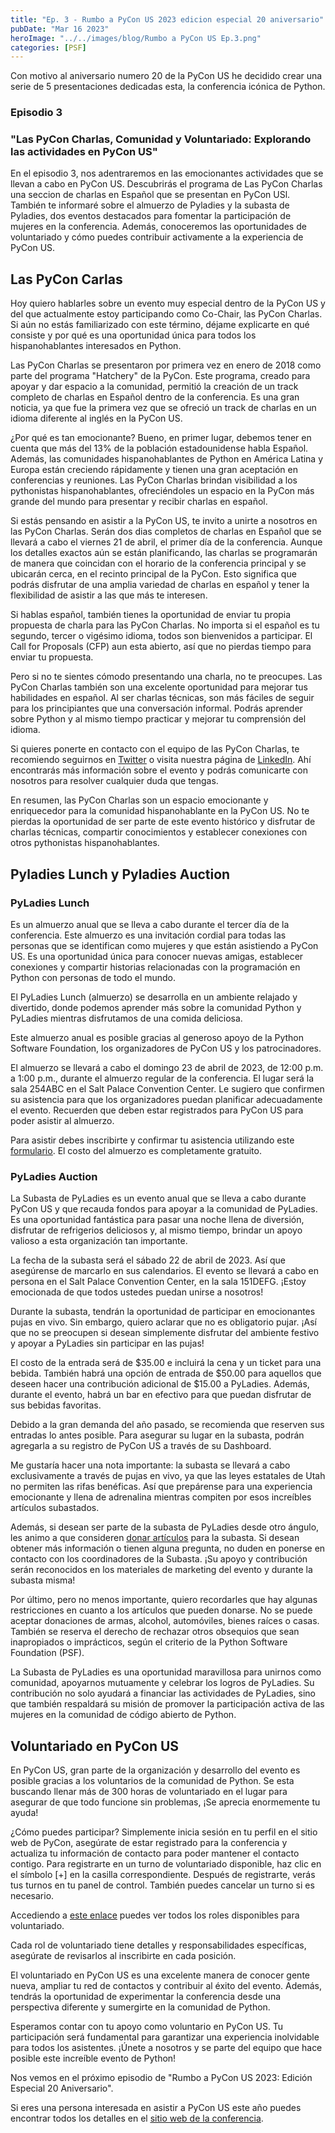 ```yaml
---
title: "Ep. 3 - Rumbo a PyCon US 2023 edicion especial 20 aniversario"
pubDate: "Mar 16 2023"
heroImage: "../../images/blog/Rumbo a PyCon US Ep.3.png"
categories: [PSF]
---
```


Con motivo al aniversario numero 20 de la PyCon US he decidido crear una serie
de 5 presentaciones dedicadas esta, la conferencia icónica de Python.

### Episodio 3

### "Las PyCon Charlas, Comunidad y Voluntariado: Explorando las actividades en PyCon US"

En el episodio 3, nos adentraremos en las emocionantes actividades que se llevan
a cabo en PyCon US. Descubrirás el programa de Las PyCon Charlas una seccion de
charlas en Español que se presentan en PyCon USl. También te informaré sobre el
almuerzo de Pyladies y la subasta de Pyladies, dos eventos destacados para
fomentar la participación de mujeres en la conferencia. Además, conoceremos las
oportunidades de voluntariado y cómo puedes contribuir activamente a la
experiencia de PyCon US.

## Las PyCon Carlas

Hoy quiero hablarles sobre un evento muy especial dentro de la PyCon US y del
que actualmente estoy participando como Co-Chair, las PyCon Charlas. Si aún no
estás familiarizado con este término, déjame explicarte en qué consiste y por
qué es una oportunidad única para todos los hispanohablantes interesados en
Python.

Las PyCon Charlas se presentaron por primera vez en enero de 2018 como parte del
programa "Hatchery" de la PyCon. Este programa, creado para apoyar y dar espacio
a la comunidad, permitió la creación de un track completo de charlas en Español
dentro de la conferencia. Es una gran noticia, ya que fue la primera vez que se
ofreció un track de charlas en un idioma diferente al inglés en la PyCon US.

¿Por qué es tan emocionante? Bueno, en primer lugar, debemos tener en cuenta que
más del 13% de la población estadounidense habla Español. Además, las
comunidades hispanohablantes de Python en América Latina y Europa están
creciendo rápidamente y tienen una gran aceptación en conferencias y reuniones.
Las PyCon Charlas brindan visibilidad a los pythonistas hispanohablantes,
ofreciéndoles un espacio en la PyCon más grande del mundo para presentar y
recibir charlas en español.

Si estás pensando en asistir a la PyCon US, te invito a unirte a nosotros en las
PyCon Charlas. Serán dos dias completos de charlas en Español que se llevará a
cabo el viernes 21 de abril, el primer día de la conferencia. Aunque los
detalles exactos aún se están planificando, las charlas se programarán de manera
que coincidan con el horario de la conferencia principal y se ubicarán cerca, en
el recinto principal de la PyCon. Esto significa que podrás disfrutar de una
amplia variedad de charlas en español y tener la flexibilidad de asistir a las
que más te interesen.

Si hablas español, también tienes la oportunidad de enviar tu propia propuesta
de charla para las PyCon Charlas. No importa si el español es tu segundo, tercer
o vigésimo idioma, todos son bienvenidos a participar. El Call for Proposals
(CFP) aun esta abierto, así que no pierdas tiempo para enviar tu propuesta.

Pero si no te sientes cómodo presentando una charla, no te preocupes. Las PyCon
Charlas también son una excelente oportunidad para mejorar tus habilidades en
español. Al ser charlas técnicas, son más fáciles de seguir para los
principiantes que una conversación informal. Podrás aprender sobre Python y al
mismo tiempo practicar y mejorar tu comprensión del idioma.

Si quieres ponerte en contacto con el equipo de las PyCon Charlas, te recomiendo
seguirnos en [<u>Twitter</u>](https://twitter.com/pyconcharlas) o visita nuestra
página de [<u>LinkedIn</u>](https://www.linkedin.com/company/pycon-us-charlas/).
Ahí encontrarás más información sobre el evento y podrás comunicarte con
nosotros para resolver cualquier duda que tengas.

En resumen, las PyCon Charlas son un espacio emocionante y enriquecedor para la
comunidad hispanohablante en la PyCon US. No te pierdas la oportunidad de ser
parte de este evento histórico y disfrutar de charlas técnicas, compartir
conocimientos y establecer conexiones con otros pythonistas hispanohablantes.

## Pyladies Lunch y Pyladies Auction

### PyLadies Lunch

Es un almuerzo anual que se lleva a cabo durante el tercer día de la
conferencia. Este almuerzo es una invitación cordial para todas las personas que
se identifican como mujeres y que están asistiendo a PyCon US. Es una
oportunidad única para conocer nuevas amigas, establecer conexiones y compartir
historias relacionadas con la programación en Python con personas de todo el
mundo.

El PyLadies Lunch (almuerzo) se desarrolla en un ambiente relajado y divertido,
donde podemos aprender más sobre la comunidad Python y PyLadies mientras
disfrutamos de una comida deliciosa.

Este almuerzo anual es posible gracias al generoso apoyo de la Python Software
Foundation, los organizadores de PyCon US y los patrocinadores.

El almuerzo se llevará a cabo el domingo 23 de abril de 2023, de 12:00 p.m. a
1:00 p.m., durante el almuerzo regular de la conferencia. El lugar será la sala
254ABC en el Salt Palace Convention Center. Le sugiero que confirmen su
asistencia para que los organizadores puedan planificar adecuadamente el evento.
Recuerden que deben estar registrados para PyCon US para poder asistir al
almuerzo.

Para asistir debes inscribirte y confirmar tu asistencia utilizando este
[<u>formulario</u>](https://docs.google.com/forms/d/1HOFfU7ZqU0iiK-D47g3kWtDqG78DK8GABRooFTWEizM/viewform?edit_requested=true).
El costo del almuerzo es completamente gratuito.

### PyLadies Auction

La Subasta de PyLadies es un evento anual que se lleva a cabo durante PyCon US y
que recauda fondos para apoyar a la comunidad de PyLadies. Es una oportunidad
fantástica para pasar una noche llena de diversión, disfrutar de refrigerios
deliciosos y, al mismo tiempo, brindar un apoyo valioso a esta organización tan
importante.

La fecha de la subasta será el sábado 22 de abril de 2023. Así que asegúrense de
marcarlo en sus calendarios. El evento se llevará a cabo en persona en el Salt
Palace Convention Center, en la sala 151DEFG. ¡Estoy emocionada de que todos
ustedes puedan unirse a nosotros!

Durante la subasta, tendrán la oportunidad de participar en emocionantes pujas
en vivo. Sin embargo, quiero aclarar que no es obligatorio pujar. ¡Así que no se
preocupen si desean simplemente disfrutar del ambiente festivo y apoyar a
PyLadies sin participar en las pujas!

El costo de la entrada será de \$35.00 e incluirá la cena y un ticket para una
bebida. También habrá una opción de entrada de \$50.00 para aquellos que deseen
hacer una contribución adicional de \$15.00 a PyLadies. Además, durante el
evento, habrá un bar en efectivo para que puedan disfrutar de sus bebidas
favoritas.

Debido a la gran demanda del año pasado, se recomienda que reserven sus entradas
lo antes posible. Para asegurar su lugar en la subasta, podrán agregarla a su
registro de PyCon US a través de su Dashboard.

Me gustaría hacer una nota importante: la subasta se llevará a cabo
exclusivamente a través de pujas en vivo, ya que las leyes estatales de Utah no
permiten las rifas benéficas. Así que prepárense para una experiencia
emocionante y llena de adrenalina mientras compiten por esos increíbles
artículos subastados.

Además, si desean ser parte de la subasta de PyLadies desde otro ángulo, les
animo a que consideren
[<u>donar artículos</u>](https://docs.google.com/forms/d/e/1FAIpQLSdn8ICgKD63sfd3jW1-Tpl0CZS7iY8NAwRkGaMTSfBShbA_Fg/viewform)
para la subasta. Si desean obtener más información o tienen alguna pregunta, no
duden en ponerse en contacto con los coordinadores de la Subasta. ¡Su apoyo y
contribución serán reconocidos en los materiales de marketing del evento y
durante la subasta misma!

Por último, pero no menos importante, quiero recordarles que hay algunas
restricciones en cuanto a los artículos que pueden donarse. No se puede aceptar
donaciones de armas, alcohol, automóviles, bienes raíces o casas. También se
reserva el derecho de rechazar otros obsequios que sean inapropiados o
imprácticos, según el criterio de la Python Software Foundation (PSF).

La Subasta de PyLadies es una oportunidad maravillosa para unirnos como
comunidad, apoyarnos mutuamente y celebrar los logros de PyLadies. Su
contribución no solo ayudará a financiar las actividades de PyLadies, sino que
también respaldará su misión de promover la participación activa de las mujeres
en la comunidad de código abierto de Python.

## Voluntariado en PyCon US

En PyCon US, gran parte de la organización y desarrollo del evento es posible
gracias a los voluntarios de la comunidad de Python. Se esta buscando llenar más
de 300 horas de voluntariado en el lugar para asegurar de que todo funcione sin
problemas, ¡Se aprecia enormemente tu ayuda!

¿Cómo puedes participar? Simplemente inicia sesión en tu perfil en el sitio web
de PyCon, asegúrate de estar registrado para la conferencia y actualiza tu
información de contacto para poder mantener el contacto contigo.
Para registrarte en un turno de voluntariado disponible, haz clic en el símbolo
\[+\] en la casilla correspondiente.
Después de registrarte, verás tus turnos en tu panel de control. También puedes
cancelar un turno si es necesario.

Accediendo a
[<u>este enlace</u>](https://us.pycon.org/2023/volunteers/volunteering/) puedes
ver todos los roles disponibles para voluntariado.

Cada rol de voluntariado tiene detalles y responsabilidades específicas,
asegúrate de revisarlos al inscribirte en cada posición.

El voluntariado en PyCon US es una excelente manera de conocer gente nueva,
ampliar tu red de contactos y contribuir al éxito del evento. Además, tendrás la
oportunidad de experimentar la conferencia desde una perspectiva diferente y
sumergirte en la comunidad de Python.

Esperamos contar con tu apoyo como voluntario en PyCon US. Tu participación será
fundamental para garantizar una experiencia inolvidable para todos los
asistentes. ¡Únete a nosotros y se parte del equipo que hace posible este
increíble evento de Python!

Nos vemos en el próximo episodio de "Rumbo a PyCon US 2023: Edición Especial 20
Aniversario".

Si eres una persona interesada en asistir a PyCon US este año puedes encontrar
todos los detalles en el
[<u>sitio web de la conferencia</u>](https://us.pycon.org/2023/).
